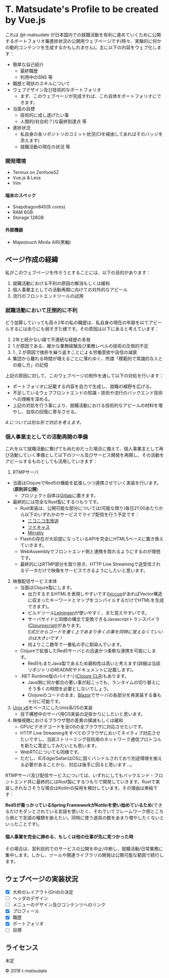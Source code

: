 T. Matsudate's Profile to be created by Vue.js
===

これは @t-matsudate が日本国内での就職活動を有利に進めていくために公開するポートフォリオ兼進捗状況の公開用ウェブページです(時々、実験的に何かの動的コンテンツを生成するかもしれません)。主に以下の内容をウェブ化します：

* 簡単な自己紹介
  * 最終職歴
  * 利用中のSNS 等
* 職歴と現状のスキルについて
* ウェブデザイン及び技術的なポートフォリオ
  * まず、このウェブページが完成すれば、これ自体をポートフォリオにできます。
* 当面の目標
  * 技術的に成し遂げたい事
  * 人間的(社会的？)な最終到達点 等
* 進捗状況
  * 私自身の各リポジトリのコミット状況(CIを経由してあればそのバッジを添えます)
  * 就職活動の現在の状況 等

### 開発環境

* Termux on Zenfone5Z
* Vue.js & Less
* Vim

#### 端末のスペック

* Snapdragon845(8 cores)
* RAM 6GB
* Storage 128GB

#### 外部機器

* Majestouch Minila AIR(黒軸)

ページ作成の経緯
---

私がこのウェブページを作ろうとすることには、以下の目的があります：

1. 就職活動における不利の原因の解消もしくは緩和
2. 個人事業主としての活動再開に向けての対外的なアピール
3. 流行のフロントエンドツールの試用

### 就職活動において圧倒的に不利

どう加算していっても高々2年の私の職歴は、私自身の現在の年齢を以てアピールするには余りにも弱すぎた様です。その原因は以下にあると考えています：

1. 2年と続かない疎で不連続な経歴の多発
2. 1.が原因である、確かな業務経験及び業務レベルの技術の圧倒的不足
3. 1., 2.が原因で挫折を繰り返すことによる労働意欲や自信の減衰
4. 集団から離れる時間が増えるごとに薄れゆく、所謂「模範的で常識的な人との接し方」の記憶

上記の原因に対して、このウェブページの制作を通して以下の対処を行います：

* ポートフォリオに記載する内容を自力で生成し、就職の裾野を広げる。
* 不足しているウェブフロントエンドの知識・技術や流行のバックエンド技術への理解を深める。
* 上記の対処を行う事により、就職活動における技術的なアピールの材料を増やし、自信の回復に寄与させる。

*4.については別な形で対応を考えます。*

### 個人事業主としての活動再開の準備

これを以て就職活動に繋げても尚だめだった場合に備えて、個人事業主として再び活動していく準備として以下のツール及びサービス開発を再開し、その活動をアピールするものとしても活用していきます：

1. RTMPサーバ
  * 当面はClojureでRed5の機能を拡張しつつ連携させていく実装を行います。(**原則非公開**)
    * プロジェクト自体は[Gitlab](https://gitlab.com)に置きます。
  * 最終的には完全なRust製にするつもりです。
    * Rust実装は、公開可能な部分については(可能な限り)毎日21:00あたりから以下のいずれかのサービスでライブ配信を行う予定です：
      * [ニコニコ生放送](http://live.nicovideo.jp)
      * [ツイキャス](https://twitcasting.tv)
      * [Mirrativ](https://www.mirrativ.com)
    * Flashの存在が大前提になっているAPIを完全にHTML5ベースに置き換えていきます。
    * WebAssemblyでフロントエンド側と連携を取れるようにするのが理想です。
    * 最終的にはRTMP部分を取り除き、HTTP Live Streamingで送受信されるデータだけで映像をサービスできるようにしたいと思います。
2. 映像配信サービス本体
   * 当面はClojure製にします。
     * 出力するするHTMLを表現しやすいです([hiccup](https://github.com/weavejester/hiccup)があればVector構造に収まったキーワードとマップをコンパイルするだけでHTMLを生成できます)。
     * ビルドツール[Leiningen](https://github.com/technomancy/leiningen)が使いやすく、また覚えやすいです。
     * サーバサイドと同様の構文で変換できるJavascriptトランスパイラ([Clojurescript](https://clojurescript.org))があります。  
     *S式だからコードを書く上であまり多くの事を同時に覚えなくていいのは大きいです！*
     * 何よりここ数年で一番私の手に馴染んでいます。
   * Clojureで拡張したRed5サーバとの迅速かつ柔軟な連携を可能にします。
     * Red5もまたJava製であるため親和性は高いと考えます(詳細は当該リポジトリのREADMEやドキュメントに記載します)。
   * .NET Runtime版のバイナリ([Clojure CLR](https://clojure.org/about/clojureclr))もあります。
     * Java側に何か都合の悪い事が起こっても、ランタイムの切り替えにそう多くの時間を必要としないでしょう。
     * Clojureのコードのまま、[Blazor](https://github.com/aspnet/Blazor)でサーバの各部分を再実装する事も十分に可能です。
3. [Unix v6](https://github.com/mit-pdos/xv6-public)をベースにしたUnix系OSの実装
   * 目下構想中のサーバ用OS実装の足掛かりにしたいと思います。
4. 映像視聴におけるブラウザ間の差異の撲滅もしくは緩和
   * GPUビデオデコードを全OSの全ブラウザに対応させたいです。
   * HTTP Live Streamingをすべてのブラウザにおいてネイティブ対応させたいですし、当該ストリーミング技術用のネットワーク通信プロトコルを新たに策定してみたいとも思います。
   * WebRTCについても同様です。
   * ただし、IE/Edge/SafariはOSに固くバンドルされており別途環境を揃える必要があることから、対応は後手に回ると思います…。

RTMPサーバ及び配信サービスについては、いずれにしてもバックエンド・フロントエンド共に最終的にはRust製にするつもりで開発していきます。Rustで実装しきれなさそうな場合はKotlinの採用を検討しています。その理由は単純です：

**Red5が乗っかっているSpring FrameworkがKotlinを使い始めているため**(できるだけモダンとされている言語を使いたく、それでいてフレームワーク側とこちら側とで言語の種類を揃えたい。同時に使う道具の数をあまり増やしたくないといったことです)。

#### 個人事業を完全に諦める、もしくは他の仕事が先に見つかった時

その場合は、営利目的でのサービスの公開を中止/中断し、就職活動/日常業務に集中します。しかし、ツールや関連ライブラリの開発は公開可能な範囲で続行します。

ウェブページの実装状況
---

* [x] 大枠のレイアウト(Grid)の決定
* [ ] ヘッダのデザイン
* [ ] メニューのデザイン及びコンテンツへのリンク
* [x] プロフィール
* [x] 職歴
* [x] ポートフォリオ
* [ ] 目標

ライセンス
---

未定

&copy; 2018 t-matsudate
